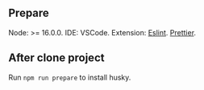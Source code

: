 ## Prepare

Node: >= 16.0.0.
IDE: VSCode.
Extension:
[Eslint](https://marketplace.visualstudio.com/items?itemName=dbaeumer.vscode-eslint).
[Prettier](https://marketplace.visualstudio.com/items?itemName=esbenp.prettier-vscode).

## After clone project

Run `npm run prepare` to install husky.
